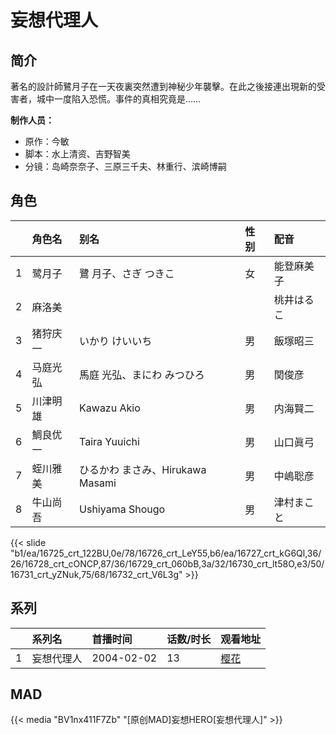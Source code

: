 # 妄想代理人


## 简介

著名的設計師鷺月子在一天夜裏突然遭到神秘少年襲擊。在此之後接連出現新的受害者，城中一度陷入恐慌。事件的真相究竟是……

**制作人员：**
- 原作：今敏
- 脚本：水上清资、吉野智美
- 分镜：岛崎奈奈子、三原三千夫、林重行、滨崎博嗣

## 角色

|     |   角色名   |   别名  | 性别 |  配音  |
|:--- |:------  |:----      |:---  |:--   |
| 1 | 鹭月子 | 鷺 月子、さぎ つきこ | 女 | 能登麻美子 |
| 2 | 麻洛美 |  |  | 桃井はるこ |
| 3 | 猪狩庆一 | いかり けいいち | 男 | 飯塚昭三 |
| 4 | 马庭光弘 | 馬庭 光弘、まにわ みつひろ | 男 | 関俊彦 |
| 5 | 川津明雄 | Kawazu Akio | 男 | 内海賢二 |
| 6 | 鯛良优一 | Taira Yuuichi | 男 | 山口眞弓 |
| 7 | 蛭川雅美 | ひるかわ まさみ、Hirukawa Masami | 男 | 中嶋聡彦 |
| 8 | 牛山尚吾 | Ushiyama Shougo | 男 | 津村まこと |

{{< slide "b1/ea/16725_crt_122BU,0e/78/16726_crt_LeY55,b6/ea/16727_crt_kG6Ql,36/26/16728_crt_cONCP,87/36/16729_crt_060bB,3a/32/16730_crt_lt58O,e3/50/16731_crt_yZNuk,75/68/16732_crt_V6L3g" >}}

## 系列

|     |   系列名   |   首播时间  | 话数/时长  | 观看地址 |
|:---  |:------    |:----      |:---       |:---  |
| 1 | 妄想代理人 | 2004-02-02 | 13 | [樱花](https://www.cykz.net/vodplay/wangxiangdailiren-1-1/)  |


## MAD

{{< media  "BV1nx411F7Zb"
"[原创MAD]妄想HERO[妄想代理人]"  >}}
